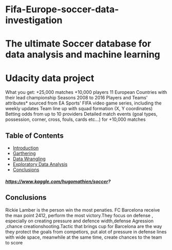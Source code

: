 # Fifa-Europe-soccer-data-investigation
# The ultimate Soccer database for data analysis and machine learning
# Udacity data project 
What you get:
+25,000 matches
+10,000 players
11 European Countries with their lead championship
Seasons 2008 to 2016
Players and Teams' attributes* sourced from EA Sports' FIFA video game series, including the weekly updates
Team line up with squad formation (X, Y coordinates)
Betting odds from up to 10 providers
Detailed match events (goal types, possession, corner, cross, fouls, cards etc...) for +10,000 matches

## Table of Contents
<ul>
<li><a href="#intro">Introduction</a></li>
<li><a href="#garthering">Garthering</a></li>
<li><a href="#wrangling">Data Wrangling</a></li>
<li><a href="#eda">Exploratory Data Analysis</a></li>
<li><a href="#conclusions">Conclusions</a></li>
</ul>

##### https://www.kaggle.com/hugomathien/soccer?

## Conclusions
Rickie Lamber is the person win the most penaties.
FC Barcelona receive the max point 2412, perform the most victory.They focus on defense , especially on creating pressure and defence width,defense Agression ,chance creationshooting.Tactic that brings cup for Barcelona are the way they protect the goals from competiors, put alot of pressure in defense lines with wide space, meanwhile at the same time, create chances to the team to score
